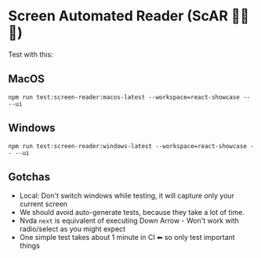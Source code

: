 # Screen Automated Reader (ScAR 🦁🔥💀)

Test with this:

## MacOS

```shell
npm run test:screen-reader:macos-latest --workspace=react-showcase -- --ui
```

## Windows

```shell
npm run test:screen-reader:windows-latest --workspace=react-showcase -- --ui
```

## Gotchas

-   Local: Don't switch windows while testing, it will capture only your current screen
-   We should avoid auto-generate tests, because they take a lot of time.
-   Nvda `next` is equivalent of executing Down Arrow - Won't work with radio/select as you might expect
-   One simple test takes about 1 minute in CI ⬅ so only test important things
